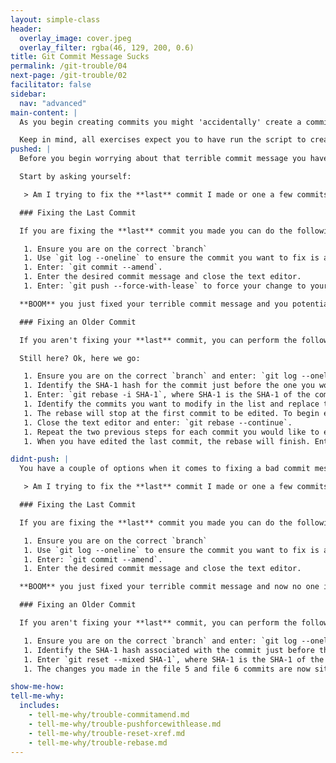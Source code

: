 ```yaml
---
layout: simple-class
header:
  overlay_image: cover.jpeg
  overlay_filter: rgba(46, 129, 200, 0.6)
title: Git Commit Message Sucks
permalink: /git-trouble/04
next-page: /git-trouble/02
facilitator: false
sidebar:
  nav: "advanced"
main-content: |  
  As you begin creating commits you might 'accidentally' create a commit message that is borderline atrocious; something like 'Fixed the thing'. Although you are definitely aware of the **thing** you just **fixed**, other collaborators (including future you) will not know what you fixed and more importantly, **why** you needed to fix it. Thankfully, Git is well aware of our tendency to craft terrible commit messages and has a handful of commands that save even the vaguest commit message.

  Keep in mind, all exercises expect you to have run the script to create files using the scripts found on the [Set Up Your Environment](/on-demand/git-trouble/01) page.
pushed: |
  Before you begin worrying about that terrible commit message you have pushed to the remote, let's talk about the risks associated with fixing it. Fixing a commit message you have already pushed is going to require you to use `git push --force-with-lease`. Using `push --force-with-lease` can cause some **serious** problems for other collaborators on your project. The embarrassment of a mispelled :grin: word is nothing compared to the embarrassment of messing up your collaborators. If your commit is really that bad, or if causing problems doesn't trouble you, keep reading.

  Start by asking yourself:

   > Am I trying to fix the **last** commit I made or one a few commits back?

  ### Fixing the Last Commit

  If you are fixing the **last** commit you made you can do the following:

   1. Ensure you are on the correct `branch`
   1. Use `git log --oneline` to ensure the commit you want to fix is at the top of the list.
   1. Enter: `git commit --amend`.
   1. Enter the desired commit message and close the text editor.
   1. Enter: `git push --force-with-lease` to force your change to your remote.

  **BOOM** you just fixed your terrible commit message and you potentially caused problems for other collaborators. Congratulations!!! In all seriousness, editing a commit message might seem important at the time, but pushing a terrible commit message isn't the worst thing in the world, so it is recommended that you do this sparingly.

  ### Fixing an Older Commit

  If you aren't fixing your **last** commit, you can perform the following...actually wait, this process is very complex and you _really_ need to figure out if you _need_ to fix those commit messages that badly.

  Still here? Ok, here we go:

   1. Ensure you are on the correct `branch` and enter: `git log --oneline`
   1. Identify the SHA-1 hash for the commit just before the one you would like to change. For this example, let's pretend we want to fix the commit for file 5, so we will pick the SHA-1 associated with the **file 4** commit.
   1. Enter: `git rebase -i SHA-1`, where SHA-1 is the SHA-1 of the commit for adding **file 4**. The `-i` is the interactive option and will open your text editor, allowing you to modify the `rebase` script.
   1. Identify the commits you want to modify in the list and replace the word `pick` with an `e` or the word `edit`. When you are happy with your selections, close the editor and go back to the terminal.
   1. The rebase will stop at the first commit to be edited. To begin editing the first commit message, enter `git commit --amend`. Your text editor will open, allowing you to edit the commit message.
   1. Close the text editor and enter: `git rebase --continue`.
   1. Repeat the two previous steps for each commit you would like to edit.
   1. When you have edited the last commit, the rebase will finish. Enter: `git push --force-with-lease` to push your new commits to the remote.

didnt-push: |
  You have a couple of options when it comes to fixing a bad commit message. First, you need to ask yourself:

   > Am I trying to fix the **last** commit I made or one a few commits back?

  ### Fixing the Last Commit

  If you are fixing the **last** commit you made you can do the following:

   1. Ensure you are on the correct `branch`
   1. Use `git log --oneline` to ensure the commit you want to fix is at the top of the list.
   1. Enter: `git commit --amend`.
   1. Enter the desired commit message and close the text editor.

  **BOOM** you just fixed your terrible commit message and now no one is the wiser. Congratulations!!!

  ### Fixing an Older Commit

  If you aren't fixing your **last** commit, you can perform the following:

   1. Ensure you are on the correct `branch` and enter: `git log --oneline`
   1. Identify the SHA-1 hash associated with the commit just before the one you want to fix. For practice, let's use the one where **file 4** was added.
   1. Enter `git reset --mixed SHA-1`, where SHA-1 is the SHA-1 of the commit before the one you want to fix.
   1. The changes you made in the file 5 and file 6 commits are now sitting in your working directory. Simply re-add and re-commit the changes.

show-me-how:
tell-me-why:
  includes:
    - tell-me-why/trouble-commitamend.md
    - tell-me-why/trouble-pushforcewithlease.md
    - tell-me-why/trouble-reset-xref.md
    - tell-me-why/trouble-rebase.md
---
```

